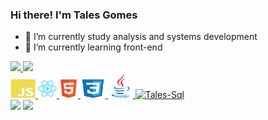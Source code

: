 ### Hi there! I'm Tales Gomes

- 🔭 I’m currently study analysis and systems development
- 🌱 I’m currently learning front-end

<div>
  <a href="https://github.com/talessgomes"/>
  <img height="160em" src="https://github-readme-stats.vercel.app/api?username=talessgomes&show_icons=true&theme=dark&include_all_commits=true&count_private=true"/>
  <img height="160em" src="https://github-readme-stats.vercel.app/api/top-langs/?username=talessgomes&layout=compact&langs_count=7&theme=dark"/>
</div>
<div>
  <img aling="center" alt="Tales-Js" height="30" width="40" src="https://raw.githubusercontent.com/devicons/devicon/master/icons/javascript/javascript-plain.svg"/>
  <img aling="center" alt="Tales-React" height="30" widht="40" src="https://raw.githubusercontent.com/devicons/devicon/master/icons/react/react-original.svg"/>
  <img aling="center" alt="Tales-HTML" height="30" widht="40" src="https://raw.githubusercontent.com/devicons/devicon/master/icons/html5/html5-original.svg"/>
  <img aling="center" alt="Tales-CSS" height="30" width="40" src="https://raw.githubusercontent.com/devicons/devicon/master/icons/css3/css3-original.svg"/>
  <img aling="center" alt="Tales-Java" height="40" width="40" src="https://raw.githubusercontent.com/devicons/devicon/master/icons/java/java-original.svg"/>
  <img aling="center" alt="Tales-Sql" height="40" width="40" src="![image](https://user-images.githubusercontent.com/78940689/154490531-633aba85-ea89-4731-842c-e33bc008dde5.png)"/>
</div>



<div>
  <a href = "mailto:tales.gomes_sl@hotmail.com"><img src="https://img.shields.io/badge/-Outlook-%23333?style=for-the-badge&logo=outlook&logoColor=white" target="_blank"></a>
  <a href="https://www.linkedin.com/in/talessgomes/" target="_blank"><img src="https://img.shields.io/badge/-LinkedIn-%230077B5?style=for-the-badge&logo=linkedin&logoColor=white" target="_blank"></a>
</div>
